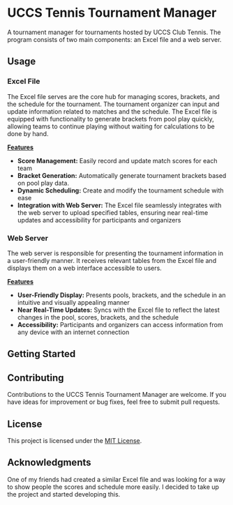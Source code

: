 # UCCS Tennis Tournament Manager

A tournament manager for tournaments hosted by UCCS Club Tennis. The program consists of two main components: an Excel file and a web server.

## Usage

### Excel File

The Excel file serves are the core hub for managing scores, brackets, and the schedule for the tournament. The tournament organizer can input and update information related to matches and the schedule. The Excel file is equipped with functionality to generate brackets from pool play quickly, allowing teams to continue playing without waiting for calculations to be done by hand.

<u>**Features**</u>

- **Score Management:** Easily record and update match scores for each team
- **Bracket Generation:** Automatically generate tournament brackets based on pool play data.
- **Dynamic Scheduling:** Create and modify the tournament schedule with ease
- **Integration with Web Server:** The Excel file seamlessly integrates with the web server to upload specified tables, ensuring near real-time updates and accessibility for participants and organizers

### Web Server

The web server is responsible for presenting the tournament information in a user-friendly manner. It receives relevant tables from the Excel file and displays them on a web interface accessible to users.

<u>**Features**</u>

- **User-Friendly Display:** Presents pools, brackets, and the schedule in an intuitive and visually appealing manner
- **Near Real-Time Updates:** Syncs with the Excel file to reflect the latest changes in the pool, scores, brackets, and the schedule
- **Accessibility:** Participants and organizers can access information from any device with an internet connection

## Getting Started


## Contributing

Contributions to the UCCS Tennis Tournament Manager are welcome. If you have ideas for improvement or bug fixes, feel free to submit pull requests.

## License

This project is licensed under the [MIT License](https://opensource.org/license/mit/).

## Acknowledgments
One of my friends had created a similar Excel file and was looking for a way to show people the scores and schedule more easily. I decided to take up the project and started developing this.


